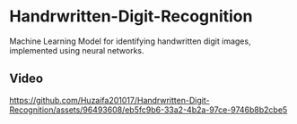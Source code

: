 # Handrwritten-Digit-Recognition
Machine Learning Model for identifying handwritten digit images, implemented using neural networks.

## Video

https://github.com/Huzaifa201017/Handrwritten-Digit-Recognition/assets/96493608/eb5fc9b6-33a2-4b2a-97ce-9746b8b2cbe5

